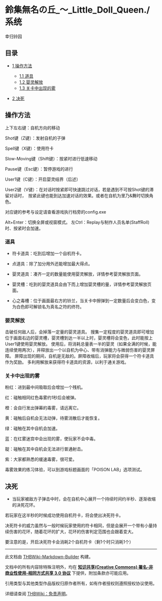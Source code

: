 # 鈴集無名の丘_～_Little_Doll_Queen./系统

<!-- source html: G:\repos\THBWiki-Markdown-Builder\THBWikiMarkdown\Temp\main\b\b9\ns0%3A%E9%88%B4%E9%9B%86%E7%84%A1%E5%90%8D%E3%81%AE%E4%B8%98_%EF%BD%9E_Little_Doll_Queen%2E%2F%E7%B3%BB%E7%BB%9F.html -->

幸归铃园


## 目录

- [1 操作方法](#操作方法)

  - [1.1 道具](#道具)
  - [1.2 婴灵解放](#婴灵解放)
  - [1.3 关卡中出现的雾](#关卡中出现的雾)



- [2 决死](#决死)





## 操作方法
  
上下左右键：自机方向的移动  

Shot键（Z键）：发射自机的子弹  

Spell键（X键）：使用符卡  

Slow-Moving键（Shift键）：按紧时进行低速移动  

Pause键（Esc键）：暂停游戏的进行  

User1键（C键）：开启婴灵结界（后述）  

User2键（V键）：在对话时按紧即可快速跳过对话，若是遇到不可按Shot键的滞留对话时，　按紧此键也能到达加速对话的效果。或者在自机为里乃&amp;舞时切换角色。  

  
  
对应键的参考与设定请查看游戏执行档旁的config.exe
  
  
Alt+Enter：切换全屏或视窗模式。
左Ctrl：Replay与制作人员名单(StaffRoll)时、按紧时会加速。
  


### 道具
- [](./文件-铃集无名之丘items_bomb.png.md)符卡道具：吃到后增加一个自机符卡。

- [](./文件-铃集无名之丘items_point.png.md)点道具：除了加分用外还能增加最大得点。

- [](./文件-铃集无名之丘items_soul.png.md)婴灵道具：凑齐一定的数量能使用婴灵解放，详情参考婴灵解放页面。

- [](./文件-铃集无名之丘sys_soul_tank.png.md)婴灵槽：吃到的婴灵道具会由下而上增加婴灵槽的量，详情参考婴灵解放页面。

 - [](./文件-铃集无名之丘sys_cov_tank.png.md)心之毒槽：位于画面最右方的铃兰，当关卡中擦弹到一定数量后会变白色，变为白色即可解锁名为真名之符的终符。


### 婴灵解放
  
击破任何敌人后，会掉落一定量的婴灵道具。
搜集一定程度的婴灵道具即可增加位于画面右边的婴灵槽，婴灵槽到达一半以上时，婴灵槽将会变色，此时能按上User1键使用婴灵解放。
使用后，将消耗总量表一半的婴灵（如果全满的时候，能连续使用两次），并释放出一个以自机为中心、带有消弹能力与微弱伤害的婴灵屏障。
屏障出现的期间，自机是无敌的。屏障收缩后，玩家将会获得一个符卡道具作为奖励。
多利用解放来获得符卡道具的资源，以利于通关游戏。
  


### 关卡中出现的雾
  
粉红：进到最中间吸取后会增加一个残机。  

红：碰触相同红色毒雾约1秒后会被弹。  

橙：会自行发出弹幕的毒雾，请远离它。  

黄：碰触后自机会无法动弹，待雾消散后才能恢复。  

绿：碰触在其中自机会加速。  

蓝：在红雾迷宫中会出现的雾，使玩家不会中毒。  

靛：碰触在其中自机会无法进行普通射击。  

紫：大家都熟悉的缓速毒雾，很可爱。  

毒雾效果的练习体验，可以到游戏标题画面的「POISON LAB」选项测试。
  


## 决死
- [](./文件-铃集无名之丘manual_lease.png.md)当玩家被敌方子弹击中时，会在自机中心展开一个持续时间约半秒、逐渐收缩的决死花环。

  
若玩家在这半秒的时候成功使用自机符卡，将会使出决死符卡。  

决死符卡的威力虽然与一般时候玩家使用的符卡相同，但是会展开一个带有小量持续伤害的花环，随着花环的扩大，花环的伤害判定范围也会跟着变大。  

要注意的是，开启决死符卡会消耗2个自机符卡（剩1个时只消耗1个）  

  





---

此文档由 [THBWiki-Markdown-Builder](https://github.com/Delsin-Yu/THBWiki-Markdown-Builder) 构建。

文档中的所有内容除特殊注明外，均在 [**知识共享(Creative Commons) 署名-非商业性使用-相同方式共享 3.0 协议**](https://creativecommons.org/licenses/by-sa/3.0/deed.zh-hans) 下提供，附加条款亦可能应用。

引用类型与其他类型作品版权归原作者所有，如有作者授权则遵照授权协议使用。

详细请查阅 [THBWiki：免责声明](https://thbwiki.cc/THBWiki:%E5%85%8D%E8%B4%A3%E5%A3%B0%E6%98%8E)。

